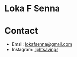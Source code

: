 # Loka F Senna

# Contact
 - Email: lokafsenna@gmail.com
 - Instagram: [lightsavings](https://www.instagram.com/lightsavings/)
